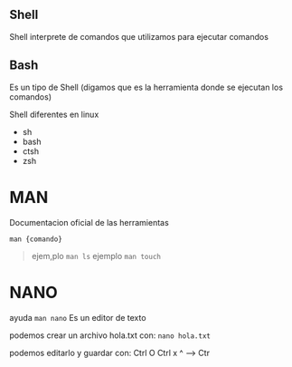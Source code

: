 
## Shell
Shell interprete de comandos que utilizamos para ejecutar comandos

## Bash
Es un tipo de Shell (digamos que es la herramienta donde se ejecutan los comandos)

Shell diferentes en linux
- sh
- bash
- ctsh
- zsh


# MAN
Documentacion oficial de las herramientas

`man {comando}`
>ejem,plo `man ls`
>ejemplo  `man touch`


# NANO

ayuda `man nano`
Es un editor de texto

podemos crear un archivo hola.txt con:
`nano hola.txt`

podemos editarlo
y guardar con: Ctrl O  Ctrl x
^ --> Ctr

